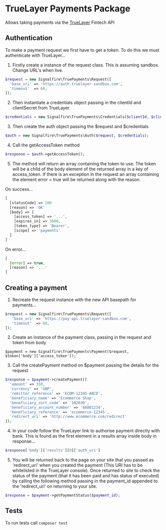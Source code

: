 # TrueLayer Payments Package

Allows taking payments via the [TrueLayer](https://truelayer.com/) Fintech API

## Authentication

To make a payment request we first have to get a token. To do this we must authenticate with TrueLayer...

1.  Firstly create a instance of the request class. This is assuming sandbox. Change URL's when live.

```php
$request = new Signalfire\TruePayments\Request([
  'base_uri' => 'https://auth.truelayer-sandbox.com',
  'timeout'  => 60,
]);
```

2.  Then instantiate a credentials object passing in the clientId and clientSecret from TrueLayer

```php
$credentials = new Signalfire\TruePayments\Credentials($clientId, $clientSecret);
```

3.  Then create the auth object passing the $request and $credentials

```php
$auth = new Signalfire\TruePayments\Auth($request, $credentials);
```

4.  Call the getAccessToken method

```php
$response = $auth->getAccessToken();
```

5.  The method will return an array containing the token to use. The token will be a child of the body element of the returned array in a key of access_token. If there is an exception in the request an array containing the element error = true will be returned along with the reason. 

On success...

```php
[
  [statusCode] => 200
  [reason] => 'OK'
  [body] => [
    [access_token] => '...',
    [expires_in] => 3600,
    [token_type] => 'Bearer',
    [scope] => 'payments'
  ]
]
```
On error...

```php
[
  [error] => true,
  [reason] => '...'
]
```

## Creating a payment

1.  Recreate the request instance with the new API basepath for payments...

```php
$request = new Signalfire\TruePayments\Request([
   'base_uri' => 'https://pay-api.truelayer-sandbox.com',
   'timeout'  => 60,
]);
```

2.  Create an instance of the payment class, passing in the request and token from body

```
$payment = new Signalfire\TruePayments\Payment($request, $token['body']['access_token']);
```

3.  Call the createPayment method on $payment passing the details for the request

```php
$response = $payment->createPayment([
  'amount' => 350,
  'currency' => 'GBP',
  'remitter_reference' => 'ECOM-12345-ABCD',
  'beneficiary_name' => 'Ecommerce Shop',
  'beneficiary_sort_code' => '102030',
  'beneficiary_account_number' => '88881234',
  'beneficiary_reference' => 'ecommerce-12345', 
  'redirect_uri' => 'http://www.ecommerce.com/redirect'
]);
```

4.  In your code follow the TrueLayer link to authorise payment directly with bank. This is found as the first element in a results array inside body in response...

```php
$response['body']['results'][0]['auth_uri']
```

5.  You will be returned back to the page on your site that you passed as 'redirect_uri' when you created the payment (This URI has to be whitelisted in the TrueLayer console). Once returned to site to check the status of the payment (that it has been paid and has status of executed) by calling the following method passing in the payment_id appended to the 'redirect_uri' on returning to your site.

```php
$response = $payment->getPaymentStatus($payment_id);
```

## Tests

To run tests call ```composer test```